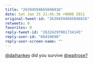 ```yaml
---
title: "26394594665046016"
date: Sat Jan 15 21:45:36 +0000 2011
original-tweet-id: "26394594665046016"
retweets: 0
favorites: 0
reply-tweet-id: "26324297001734145"
reply-user-id: "68410690"
reply-user-screen-name: ""
---
```

<a href="https://twitter.com/daihankey">@daihankey</a> did you survive <a href="https://twitter.com/waitrose?">@waitrose?</a>
